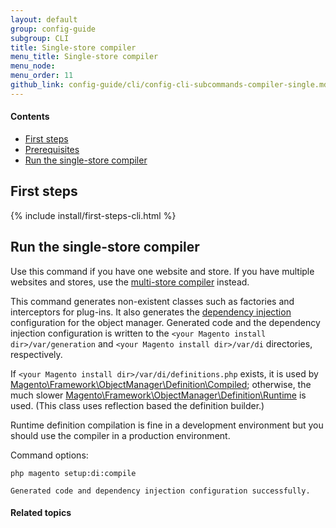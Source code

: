```yaml
---
layout: default
group: config-guide
subgroup: CLI
title: Single-store compiler
menu_title: Single-store compiler
menu_node: 
menu_order: 11
github_link: config-guide/cli/config-cli-subcommands-compiler-single.md
---
```



#### Contents

*	<a href="#config-cli-before">First steps</a>
*	<a href="#config-cli-subcommands-configphp-prereq">Prerequisites</a>
*	<a href="#config-cli-subcommands-single">Run the single-store compiler</a>

<h2 id="config-cli-before">First steps</h2>
{% include install/first-steps-cli.html %}
  
<h2 id="config-cli-subcommands-single">Run the single-store compiler</h2>
Use this command if you have one website and store. If you have multiple websites and stores, use the <a href="{{ site.gdeurl }}config-guide/cli/config-cli-subcommands-compiler-multi.html">multi-store compiler</a> instead.

This command generates non-existent classes such as factories and interceptors for plug-ins. It also generates the <a href="{{ site.gdeurl }}extension-dev-guide/depend-inj.html">dependency injection</a> configuration for the object manager. Generated code and the dependency injection configuration is written to the `<your Magento install dir>/var/generation` and `<your Magento install dir>/var/di` directories, respectively. 

If `<your Magento install dir>/var/di/definitions.php` exists, it is used by <a href="{{ site.mage2000url }}lib/internal/Magento/Framework/ObjectManager/Definition/Compiled.php" target="_blank">Magento\Framework\ObjectManager\Definition\Compiled</a>; otherwise, the much slower <a href="{{ site.mage2000url }}lib/internal/Magento/Framework/ObjectManager/Definition/Runtime.php" target="_blank">Magento\Framework\ObjectManager\Definition\Runtime</a> is used. (This class uses reflection based the definition builder.) 

Runtime definition compilation is fine in a development environment but you should use the compiler in a production environment.

Command options:

	php magento setup:di:compile

	Generated code and dependency injection configuration successfully.

#### Related topics


